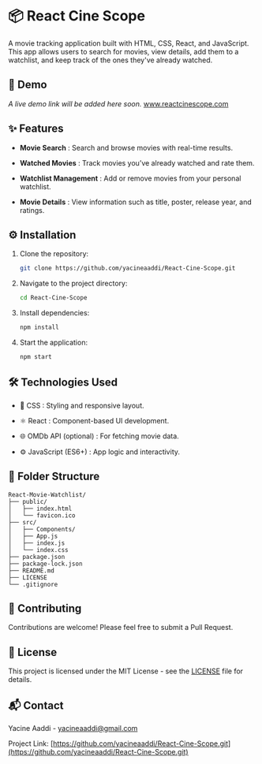 # 📦 React Cine Scope

A movie tracking application built with HTML, CSS, React, and JavaScript. This app allows users to search for movies, view details, add them to a watchlist, and keep track of the ones they've already watched.

## 🔗 Demo

_A live demo link will be added here soon._
www.reactcinescope.com

## ✨ Features

- **Movie Search** : Search and browse movies with real-time results.

- **Watched Movies** : Track movies you’ve already watched and rate them.

- **Watchlist Management** : Add or remove movies from your personal watchlist.

- **Movie Details** : View information such as title, poster, release year, and ratings.

## ⚙️ Installation

1. Clone the repository:

   ```bash
   git clone https://github.com/yacineaaddi/React-Cine-Scope.git
   ```

2. Navigate to the project directory:

   ```bash
   cd React-Cine-Scope
   ```

3. Install dependencies:

   ```bash
   npm install
   ```

4. Start the application:
   ```bash
   npm start
   ```

## 🛠️ Technologies Used

- 🎨 CSS : Styling and responsive layout.

- ⚛️ React : Component-based UI development.

- 🌐 OMDb API (optional) : For fetching movie data.

- ⚙️ JavaScript (ES6+) : App logic and interactivity.

## 📁 Folder Structure

```
React-Movie-Watchlist/
├── public/
│   ├── index.html
│   └── favicon.ico
├── src/
│   ├── Components/
│   ├── App.js
│   ├── index.js
│   └── index.css
├── package.json
├── package-lock.json
├── README.md
├── LICENSE
└── .gitignore
```

## 🤝 Contributing

Contributions are welcome! Please feel free to submit a Pull Request.

## 📄 License

This project is licensed under the MIT License - see the [LICENSE](LICENSE) file for details.

## 📬 Contact

Yacine Aaddi - [yacineaaddi@gmail.com](mailto:yacineaaddi@gmail.com)

Project Link: [https://github.com/yacineaaddi/React-Cine-Scope.git](https://github.com/yacineaaddi/React-Cine-Scope.git)
